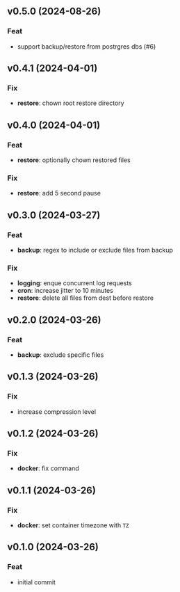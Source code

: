 ## v0.5.0 (2024-08-26)

### Feat

- support backup/restore from postrgres dbs (#6)

## v0.4.1 (2024-04-01)

### Fix

- **restore**: chown root restore directory

## v0.4.0 (2024-04-01)

### Feat

- **restore**: optionally chown restored files

### Fix

- **restore**: add 5 second pause

## v0.3.0 (2024-03-27)

### Feat

- **backup**: regex to include or exclude files from backup

### Fix

- **logging**: enque concurrent log requests
- **cron**: increase jitter to 10 minutes
- **restore**: delete all files from dest before restore

## v0.2.0 (2024-03-26)

### Feat

- **backup**: exclude specific files

## v0.1.3 (2024-03-26)

### Fix

- increase compression level

## v0.1.2 (2024-03-26)

### Fix

- **docker**: fix command

## v0.1.1 (2024-03-26)

### Fix

- **docker**: set container timezone with `TZ`

## v0.1.0 (2024-03-26)

### Feat

- initial commit
